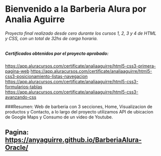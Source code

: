# Bienvenido a la Barberia Alura por Analia Aguirre

###### Proyecto final realizado desde cero durante los cursos 1, 2, 3 y 4 de HTML y CSS, con un total de 32hs de carga horaria.

##### Certificados obtenidos por el proyecto aprobado: 
https://app.aluracursos.com/certificate/analiaaguirre/html5-css3-primera-pagina-web
https://app.aluracursos.com/certificate/analiaaguirre/html5-css3-posicionamiento-listas-navegacion
https://app.aluracursos.com/certificate/analiaaguirre/html5-css3-formularios-tablas
https://app.aluracursos.com/certificate/analiaaguirre/html5-css3-avanzando-css
                              

###Resumen: Web de barberia con 3 secciones, Home, Visualizacion de productos y Contacto, a lo largo del proyecto utilizamos API de ubicacion de Google Maps y Consumo de un video de Youtube.


## Pagina: https://anyaguirre.github.io/BarberiaAlura-Oracle/





